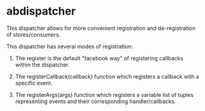 # abdispatcher


This dispatcher allows for more convenient registration and de-registration of stores/consumers.
 
This dispatcher has several modes of registration:
 
1) The register is the default "facebook way" of registering callbacks within the dispatcher.
 
2) The registerCallback(callback) function which registers a callback with a specific event.

3) The registerArgs(args) function which registers a variable list of tuples representing events and their corresponding handler/callbacks.

